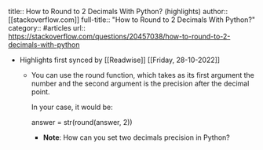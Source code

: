 title:: How to Round to 2 Decimals With Python? (highlights)
author:: [[stackoverflow.com]]
full-title:: "How to Round to 2 Decimals With Python?"
category:: #articles
url:: https://stackoverflow.com/questions/20457038/how-to-round-to-2-decimals-with-python

- Highlights first synced by [[Readwise]] [[Friday, 28-10-2022]]
	- You can use the round function, which takes as its first argument the number and the second argument is the precision after the decimal point.
	  
	  In your case, it would be:
	  
	  answer = str(round(answer, 2))
		- **Note**: How can you set two decimals precision in Python?